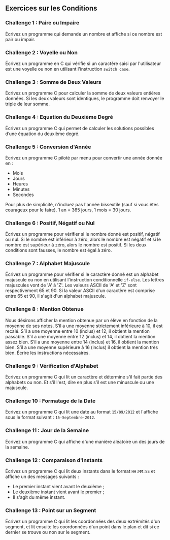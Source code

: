 ## Exercices sur les Conditions

### Challenge 1 : Paire ou Impaire

Écrivez un programme qui demande un nombre et affiche si ce nombre est pair ou impair.

### Challenge 2 : Voyelle ou Non

Écrivez un programme en C qui vérifie si un caractère saisi par l'utilisateur est une voyelle ou non en utilisant l'instruction `switch case`.

### Challenge 3 : Somme de Deux Valeurs

Écrivez un programme C pour calculer la somme de deux valeurs entières données. Si les deux valeurs sont identiques, le programme doit renvoyer le triple de leur somme.

### Challenge 4 : Equation du Deuxième Degré

Écrivez un programme C qui permet de calculer les solutions possibles d’une équation du deuxième degré.

### Challenge 5 : Conversion d'Année

Écrivez un programme C piloté par menu pour convertir une année donnée en :
  - Mois
  - Jours
  - Heures
  - Minutes
  - Secondes

Pour plus de simplicité, n'incluez pas l'année bissextile (sauf si vous êtes courageux pour le faire). 1 an = 365 jours, 1 mois = 30 jours.

### Challenge 6 : Positif, Négatif ou Nul

Écrivez un programme pour vérifier si le nombre donné est positif, négatif ou nul. Si le nombre est inférieur à zéro, alors le nombre est négatif et si le nombre est supérieur à zéro, alors le nombre est positif. Si les deux conditions sont fausses, le nombre est égal à zéro.

### Challenge 7 : Alphabet Majuscule

Écrivez un programme pour vérifier si le caractère donné est un alphabet majuscule ou non en utilisant l'instruction conditionnelle `if-else`. Les lettres majuscules vont de 'A' à 'Z'. Les valeurs ASCII de 'A' et 'Z' sont respectivement 65 et 90. Si la valeur ASCII d'un caractère est comprise entre 65 et 90, il s'agit d'un alphabet majuscule.

### Challenge 8 : Mention Obtenue

Nous désirons afficher la mention obtenue par un élève en fonction de la moyenne de ses notes. S’il a une moyenne strictement inférieure à 10, il est recalé. S’il a une moyenne entre 10 (inclus) et 12, il obtient la mention passable. S’il a une moyenne entre 12 (inclus) et 14, il obtient la mention assez bien. S’il a une moyenne entre 14 (inclus) et 16, il obtient la mention bien. S’il a une moyenne supérieure à 16 (inclus) il obtient la mention très bien. Écrire les instructions nécessaires.

### Challenge 9 : Vérification d'Alphabet

Écrivez un programme C qui lit un caractère et détermine s'il fait partie des alphabets ou non. Et s'il l'est, dire en plus s’il est une minuscule ou une majuscule.

### Challenge 10 : Formatage de la Date

Écrivez un programme C qui lit une date au format `15/09/2012` et l'affiche sous le format suivant : `15-Septembre-2012`.

### Challenge 11 : Jour de la Semaine

Écrivez un programme C qui affiche d'une manière aléatoire un des jours de la semaine.

### Challenge 12 : Comparaison d'Instants

Écrivez un programme C qui lit deux instants dans le format `HH:MM:SS` et affiche un des messages suivants :
  - Le premier instant vient avant le deuxième ;
  - Le deuxième instant vient avant le premier ;
  - Il s'agit du même instant.

### Challenge 13 : Point sur un Segment

Écrivez un programme C qui lit les coordonnées des deux extrémités d'un segment, et lit ensuite les coordonnées d'un point dans le plan et dit si ce dernier se trouve ou non sur le segment.

